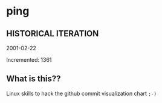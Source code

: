 # ping

## HISTORICAL ITERATION
2001-02-22

Incremented: 1361

## What is this?? 
Linux skills to hack the github commit visualization chart `;-)`
